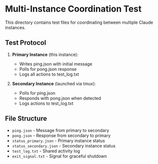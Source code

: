 # Multi-Instance Coordination Test

This directory contains test files for coordinating between multiple Claude instances.

## Test Protocol

1. **Primary Instance** (this instance):
   - Writes ping.json with initial message
   - Polls for pong.json response
   - Logs all actions to test_log.txt

2. **Secondary Instance** (launched via tmux):
   - Polls for ping.json
   - Responds with pong.json when detected
   - Logs actions to test_log.txt

## File Structure

- `ping.json` - Message from primary to secondary
- `pong.json` - Response from secondary to primary
- `status_primary.json` - Primary instance status
- `status_secondary.json` - Secondary instance status
- `test_log.txt` - Shared activity log
- `exit_signal.txt` - Signal for graceful shutdown
